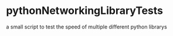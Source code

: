 # pythonNetworkingLibraryTests
a small script to test the speed of multiple different python librarys
